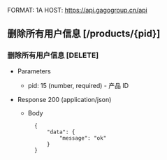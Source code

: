 FORMAT: 1A
HOST: https://api.gagogroup.cn/api

## 删除所有用户信息 [/products/{pid}]

### 删除所有用户信息 [DELETE]

+ Parameters

    + pid: 15 (number, required) - 产品 ID

+ Response 200 (application/json)

    + Body

            {
                "data": {
                    "message": "ok"
                }
            }

